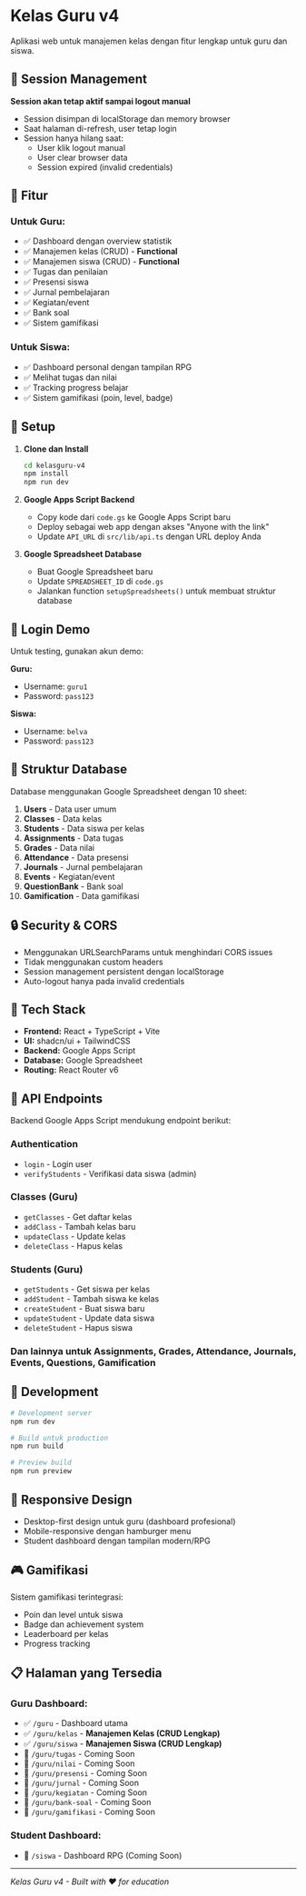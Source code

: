 # Kelas Guru v4

Aplikasi web untuk manajemen kelas dengan fitur lengkap untuk guru dan siswa.

## 🔐 Session Management 

**Session akan tetap aktif sampai logout manual**

- Session disimpan di localStorage dan memory browser
- Saat halaman di-refresh, user tetap login
- Session hanya hilang saat:
  - User klik logout manual
  - User clear browser data
  - Session expired (invalid credentials)

## 🚀 Fitur

### Untuk Guru:
- ✅ Dashboard dengan overview statistik
- ✅ Manajemen kelas (CRUD) - **Functional**
- ✅ Manajemen siswa (CRUD) - **Functional**
- ✅ Tugas dan penilaian
- ✅ Presensi siswa
- ✅ Jurnal pembelajaran
- ✅ Kegiatan/event
- ✅ Bank soal
- ✅ Sistem gamifikasi

### Untuk Siswa:
- ✅ Dashboard personal dengan tampilan RPG
- ✅ Melihat tugas dan nilai
- ✅ Tracking progress belajar
- ✅ Sistem gamifikasi (poin, level, badge)

## 🔧 Setup

1. **Clone dan Install**
   ```bash
   cd kelasguru-v4
   npm install
   npm run dev
   ```

2. **Google Apps Script Backend**
   - Copy kode dari `code.gs` ke Google Apps Script baru
   - Deploy sebagai web app dengan akses "Anyone with the link"
   - Update `API_URL` di `src/lib/api.ts` dengan URL deploy Anda

3. **Google Spreadsheet Database**
   - Buat Google Spreadsheet baru
   - Update `SPREADSHEET_ID` di `code.gs`
   - Jalankan function `setupSpreadsheets()` untuk membuat struktur database

## 👤 Login Demo

Untuk testing, gunakan akun demo:

**Guru:**
- Username: `guru1`
- Password: `pass123`

**Siswa:**
- Username: `belva`
- Password: `pass123`

## 📁 Struktur Database

Database menggunakan Google Spreadsheet dengan 10 sheet:

1. **Users** - Data user umum
2. **Classes** - Data kelas
3. **Students** - Data siswa per kelas
4. **Assignments** - Data tugas
5. **Grades** - Data nilai
6. **Attendance** - Data presensi
7. **Journals** - Jurnal pembelajaran
8. **Events** - Kegiatan/event
9. **QuestionBank** - Bank soal
10. **Gamification** - Data gamifikasi

## 🔒 Security & CORS

- Menggunakan URLSearchParams untuk menghindari CORS issues
- Tidak menggunakan custom headers
- Session management persistent dengan localStorage
- Auto-logout hanya pada invalid credentials

## 🎨 Tech Stack

- **Frontend:** React + TypeScript + Vite
- **UI:** shadcn/ui + TailwindCSS
- **Backend:** Google Apps Script
- **Database:** Google Spreadsheet
- **Routing:** React Router v6

## 📝 API Endpoints

Backend Google Apps Script mendukung endpoint berikut:

### Authentication
- `login` - Login user
- `verifyStudents` - Verifikasi data siswa (admin)

### Classes (Guru)
- `getClasses` - Get daftar kelas
- `addClass` - Tambah kelas baru
- `updateClass` - Update kelas
- `deleteClass` - Hapus kelas

### Students (Guru)
- `getStudents` - Get siswa per kelas
- `addStudent` - Tambah siswa ke kelas
- `createStudent` - Buat siswa baru
- `updateStudent` - Update data siswa
- `deleteStudent` - Hapus siswa

### Dan lainnya untuk Assignments, Grades, Attendance, Journals, Events, Questions, Gamification

## 🚀 Development

```bash
# Development server
npm run dev

# Build untuk production
npm run build

# Preview build
npm run preview
```

## 📱 Responsive Design

- Desktop-first design untuk guru (dashboard profesional)
- Mobile-responsive dengan hamburger menu
- Student dashboard dengan tampilan modern/RPG

## 🎮 Gamifikasi

Sistem gamifikasi terintegrasi:
- Poin dan level untuk siswa
- Badge dan achievement system
- Leaderboard per kelas
- Progress tracking

## 📋 Halaman yang Tersedia

### Guru Dashboard:
- ✅ `/guru` - Dashboard utama
- ✅ `/guru/kelas` - **Manajemen Kelas (CRUD Lengkap)**
- ✅ `/guru/siswa` - **Manajemen Siswa (CRUD Lengkap)**
- 🔄 `/guru/tugas` - Coming Soon
- 🔄 `/guru/nilai` - Coming Soon
- 🔄 `/guru/presensi` - Coming Soon
- 🔄 `/guru/jurnal` - Coming Soon
- 🔄 `/guru/kegiatan` - Coming Soon
- 🔄 `/guru/bank-soal` - Coming Soon
- 🔄 `/guru/gamifikasi` - Coming Soon

### Student Dashboard:
- 🔄 `/siswa` - Dashboard RPG (Coming Soon)

---

*Kelas Guru v4 - Built with ❤️ for education* 